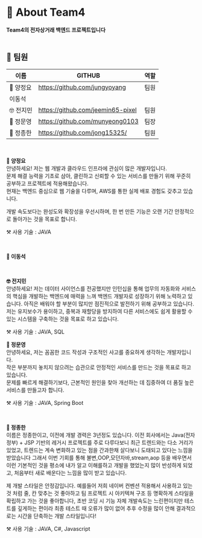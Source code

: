 # 👋 About Team4


**Team4의 전자상거래 백엔드 프로젝트입니다**
<br>
<br>

## 👥 팀원

| 이름 | GITHUB | 역할 |
| --- | --- | --- |
| 🦔 양정요 | https://github.com/jungyoyang | 팀원 |
| 이동석 |  |  |
| 🤓 전지민 | https://github.com/jeemin65-pixel | 팀원 |
| 🐨 정문영 | https://github.com/munyeong0103 | 팀장 |
| 🫠 정종한 |  https://github.com/jong15325/  |  팀원  |

<br>

**🦔 양정요**
<br>
안녕하세요! 저는 웹 개발과 클라우드 인프라에 관심이 많은 개발자입니다.  
문제 해결 능력을 기초로 삼아, 클린하고 신뢰할 수 있는 서비스를 만들기 위해 꾸준히 공부하고 프로젝트에 적용해왔습니다.  
현재는 백엔드 중심으로 웹 기술을 다루며, AWS를 통한 실제 배포 경험도 갖추고 있습니다.

개발 속도보다는 완성도와 확장성을 우선시하며, 한 번 만든 기능은 오랜 기간 안정적으로 돌아가는 것을 목표로 합니다.

⚒️ 사용 기술 : JAVA

<br>

**👤 이동석**
<br>

<br>

**🤓 전지민**
<br>
안녕하세요! 저는 데이터 사이언스를 전공했지만 인턴십을 통해 업무의 자동화와 서비스의 핵심을 개발하는 백엔드에 매력을 느껴
백엔드 개발자로 성장하기 위해 노력하고 있습니다.
아직은 배워야 할 부분이 많지만 점진적으로 발전하기 위해 공부하고 있습니다.
저는 유지보수가 용이하고, 중복과 재할당을 방지하여 다른 서비스에도 쉽게 활용할 수 있는 시스템을 구축하는 것을 목표로 하고 있습니다.

⚒️ 사용 기술 : JAVA, SQL



**🐨 정문영**
<br>
안녕하세요, 저는 꼼꼼한 코드 작성과 구조적인 사고를 중요하게 생각하는 개발자입니다. 
<br>
작은 부분까지 놓치지 않으려는 습관으로 안정적인 서비스를 만드는 것을 목표로 하고 있습니다.
<br>
문제를 빠르게 해결하기보다, 근본적인 원인을 찾아 개선하는 데 집중하여 더 품질 높은 서비스를 만들고자 합니다.

⚒️ 사용 기술 : JAVA, Spring Boot

<br>

**🫠 정종한**
<br>
이름은 정종한이고, 이전에 개발 경력은 3년정도 있습니다.
이전 회사에서는 Java(전자정부) + JSP 기반의 레거시 프로젝트를 주로 다루다보니
최근 트렌드와는 다소 거리가 있었고, 트렌드는 계속 변화하고 있는 점을 간과한채 살다보니 도태되고 있다는 느낌을 받았습니다
그래서 이번 기회를 통해 불변,OOP,모던자바,stream,aop 등을 배우면서 
이런 기본적인 것을 평소에 내가 알고 이해를하고 개발을 했었는지 많이 반성하게 되었고, 처음부터 새로 배운다는 느낌을 많이 받고 있습니다.
 
제 개발 스타일은 안정감입니다. 예를들어 저희 네이버 컨벤션 적용해서 사용하고 있는 것 처럼 줄, 칸 맞추는 것 좋아하고
팀 프로젝트 시 아키텍쳐 구조 등 명확하게 스타일을 확립하고 가는 것을 좋아합니다, 초반 코딩 시 기능 자체 개발속도는 느린편이지만 테스트를 깊게하는 편이라
최종 테스트 때 오류가 많이 없어 추후 수정을 많이 안해 결과적으로는 시간을 단축하는 개발 스타일입니다!

⚒️ 사용 기술 : JAVA, C#, Javascript

